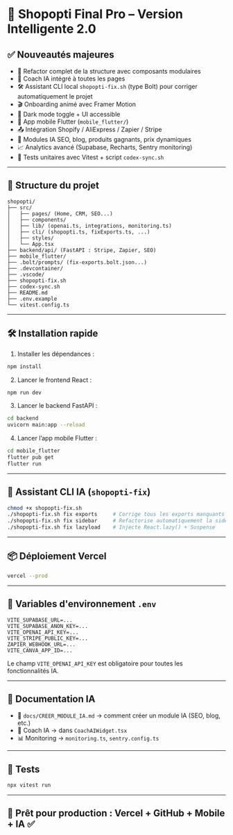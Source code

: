 
# 🧠 Shopopti Final Pro – Version Intelligente 2.0

## ✅ Nouveautés majeures

- 🧱 Refactor complet de la structure avec composants modulaires
- 🤖 Coach IA intégré à toutes les pages
- 🛠️ Assistant CLI local `shopopti-fix.sh` (type Bolt) pour corriger automatiquement le projet
- 🎬 Onboarding animé avec Framer Motion
- 🌙 Dark mode toggle + UI accessible
- 📱 App mobile Flutter (`mobile_flutter/`)
- 📤 Intégration Shopify / AliExpress / Zapier / Stripe
- 🧠 Modules IA SEO, blog, produits gagnants, prix dynamiques
- 📈 Analytics avancé (Supabase, Recharts, Sentry monitoring)
- 🧪 Tests unitaires avec Vitest + script `codex-sync.sh`

---

## 📁 Structure du projet

```
shopopti/
├── src/
│   ├── pages/ (Home, CRM, SEO...)
│   ├── components/
│   ├── lib/ (openai.ts, integrations, monitoring.ts)
│   ├── cli/ (shopopti.ts, fixExports.ts, ...)
│   ├── styles/
│   └── App.tsx
├── backend/api/ (FastAPI : Stripe, Zapier, SEO)
├── mobile_flutter/
├── .bolt/prompts/ (fix-exports.bolt.json...)
├── .devcontainer/
├── .vscode/
├── shopopti-fix.sh
├── codex-sync.sh
├── README.md
├── .env.example
└── vitest.config.ts
```

---

## 🛠 Installation rapide

1. Installer les dépendances :

```bash
npm install
```

2. Lancer le frontend React :

```bash
npm run dev
```

3. Lancer le backend FastAPI :

```bash
cd backend
uvicorn main:app --reload
```

4. Lancer l’app mobile Flutter :

```bash
cd mobile_flutter
flutter pub get
flutter run
```

---

## 🔧 Assistant CLI IA (`shopopti-fix`)

```bash
chmod +x shopopti-fix.sh
./shopopti-fix.sh fix exports     # Corrige tous les exports manquants
./shopopti-fix.sh fix sidebar     # Refactorise automatiquement la sidebar
./shopopti-fix.sh fix lazyload    # Injecte React.lazy() + Suspense
```

---

## 📦 Déploiement Vercel

```bash
vercel --prod
```

---

## 🔐 Variables d'environnement `.env`

```env
VITE_SUPABASE_URL=...
VITE_SUPABASE_ANON_KEY=...
VITE_OPENAI_API_KEY=...
VITE_STRIPE_PUBLIC_KEY=...
ZAPIER_WEBHOOK_URL=...
VITE_CANVA_APP_ID=...
```

Le champ `VITE_OPENAI_API_KEY` est obligatoire pour toutes les fonctionnalités IA.

---

## 📘 Documentation IA

- 🧠 `docs/CREER_MODULE_IA.md` → comment créer un module IA (SEO, blog, etc.)
- 🤖 Coach IA → dans `CoachAIWidget.tsx`
- 📊 Monitoring → `monitoring.ts`, `sentry.config.ts`

---

## 🧪 Tests

```bash
npx vitest run
```

---

## 🚀 Prêt pour production : Vercel + GitHub + Mobile + IA ✅
